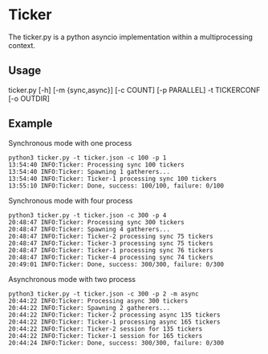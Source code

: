 # Ticker

The ticker.py is a python asyncio implementation within a multiprocessing context.

## Usage

ticker.py [-h] [-m {sync,async}] [-c COUNT] [-p PARALLEL] -t TICKERCONF [-o OUTDIR] 

## Example

Synchronous mode with one process

```
python3 ticker.py -t ticker.json -c 100 -p 1
13:54:40 INFO:Ticker: Processing sync 100 tickers
13:54:40 INFO:Ticker: Spawning 1 gatherers...
13:54:40 INFO:Ticker: Ticker-1 processing sync 100 tickers
13:55:10 INFO:Ticker: Done, success: 100/100, failure: 0/100
```

Synchronous mode with four process

```
python3 ticker.py -t ticker.json -c 300 -p 4
20:48:47 INFO:Ticker: Processing sync 300 tickers
20:48:47 INFO:Ticker: Spawning 4 gatherers...
20:48:47 INFO:Ticker: Ticker-2 processing sync 75 tickers
20:48:47 INFO:Ticker: Ticker-3 processing sync 75 tickers
20:48:47 INFO:Ticker: Ticker-1 processing sync 76 tickers
20:48:47 INFO:Ticker: Ticker-4 processing sync 74 tickers
20:49:01 INFO:Ticker: Done, success: 300/300, failure: 0/300
```

Asynchronous mode with two process

```
python3 ticker.py -t ticker.json -c 300 -p 2 -m async
20:44:22 INFO:Ticker: Processing async 300 tickers
20:44:22 INFO:Ticker: Spawning 2 gatherers...
20:44:22 INFO:Ticker: Ticker-2 processing async 135 tickers
20:44:22 INFO:Ticker: Ticker-1 processing async 165 tickers
20:44:22 INFO:Ticker: Ticker-2 session for 135 tickers
20:44:22 INFO:Ticker: Ticker-1 session for 165 tickers
20:44:24 INFO:Ticker: Done, success: 300/300, failure: 0/300
```
